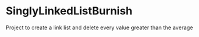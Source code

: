# SinglyLinkedListBurnish
Project to create a link list and delete every value greater than the average
